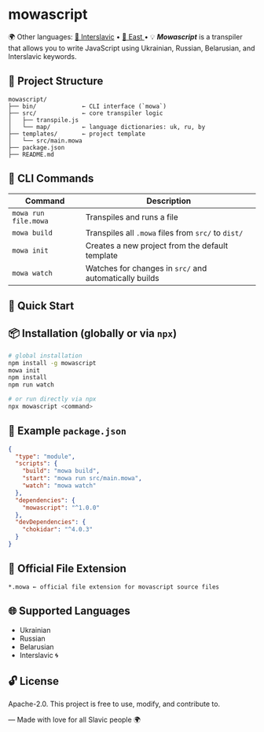 # mowascript

🌍 Other languages:
[🌲 Interslavic](README.md) • [🔆 East ](README.east.md) •
💡 ***Mowascript*** is a transpiler that allows you 
to write JavaScript using Ukrainian, Russian, Belarusian, and Interslavic keywords.
## 📂 Project Structure

```
mowascript/
├── bin/             ← CLI interface (`mowa`)
├── src/             ← core transpiler logic
│   ├── transpile.js
│   └── map/         ← language dictionaries: uk, ru, by
├── templates/       ← project template
│   └── src/main.mowa
├── package.json
├── README.md
```

## 🔧 CLI Commands

| Command               | Description                                             |
|----------------------|---------------------------------------------------------|
| `mowa run file.mowa` | Transpiles and runs a file                             |
| `mowa build`         | Transpiles all `.mowa` files from `src/` to `dist/`    |
| `mowa init`          | Creates a new project from the default template        |
| `mowa watch`         | Watches for changes in `src/` and automatically builds |

## 🚀 Quick Start

## 📦 Installation (globally or via `npx`)

```bash
# global installation
npm install -g mowascript
mowa init
npm install
npm run watch

# or run directly via npx
npx mowascript <command>
```

## 📝 Example `package.json`

```json
{
  "type": "module",
  "scripts": {
    "build": "mowa build",
    "start": "mowa run src/main.mowa",
    "watch": "mowa watch"
  },
  "dependencies": {
    "mowascript": "^1.0.0"
  },
  "devDependencies": {
    "chokidar": "^4.0.3"
  }
}
```

## 📄 Official File Extension

```
*.mowa ← official file extension for movascript source files
```

## 🌐 Supported Languages

- Ukrainian
- Russian
- Belarusian
- Interslavic 🌀

## 🔓 License

Apache-2.0. This project is free to use, modify, and contribute to.

—
Made with love for all Slavic people 🌍

